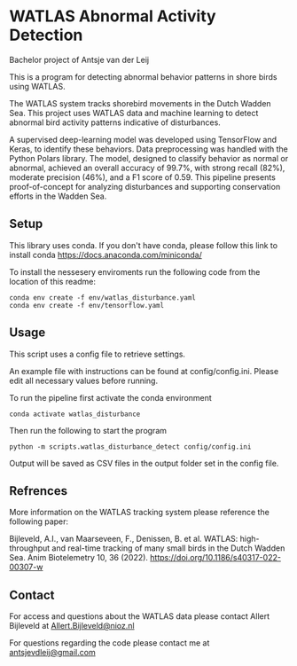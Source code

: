 # WATLAS Abnormal Activity Detection
Bachelor project of Antsje van der Leij

This is a program for detecting abnormal behavior patterns in shore birds using WATLAS.

The WATLAS system tracks shorebird movements in the Dutch Wadden Sea. This project uses WATLAS data and machine learning
to detect abnormal bird activity patterns indicative of disturbances. 

A supervised deep-learning model was developed using TensorFlow and Keras, to identify these behaviors.
Data preprocessing was handled with the Python Polars library. The model, designed to classify behavior as normal or
abnormal, achieved an overall accuracy of 99.7%, with strong recall (82%), moderate precision (46%), and a F1 score of
0.59. This pipeline presents proof-of-concept for analyzing disturbances and supporting conservation efforts in the
Wadden Sea.


## Setup

This library uses conda. 
If you don't have conda, please follow this link to install conda
https://docs.anaconda.com/miniconda/

To install the nessesery enviroments run the following code from the location of this readme:

```
conda env create -f env/watlas_disturbance.yaml
conda env create -f env/tensorflow.yaml
```

## Usage

This script uses a config file to retrieve settings.

An example file with instructions can be found at config/config.ini. 
Please edit all necessary values before running.

To run the pipeline first activate the conda environment

```
conda activate watlas_disturbance
```

Then run the following to start the program
```
python -m scripts.watlas_disturbance_detect config/config.ini
```

Output will be saved as CSV files in the output folder set in the config file.
## Refrences

More information on the WATLAS tracking system please reference the following paper:


Bijleveld, A.I., van Maarseveen, F., Denissen, B. et al. WATLAS: high-throughput and real-time tracking of many small birds in the Dutch Wadden Sea. Anim Biotelemetry 10, 36 (2022). https://doi.org/10.1186/s40317-022-00307-w

## Contact

For access and questions about the WATLAS data please contact Allert Bijleveld at Allert.Bijleveld@nioz.nl

For questions regarding the code please contact me at antsjevdleij@gmail.com